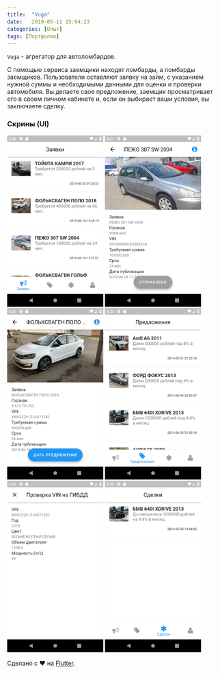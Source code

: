 ```yaml
---
title:  "Vuga"
date:   2019-05-11 15:04:23
categories: [Опыт]
tags: [Портфолио]
---
```


`Vuga` - агрегатор для автоломбардов. 

С помощью сервиса заемщики находят ломбарды, а ломбарды заемщиков. Пользователи оставляют заявку на займ, с указанием нужной суммы и необходимыми данными для оценки и проверки автомобиля. Вы делаете свое предложение, заемщик просматривает его в своем личном кабинете и, если он выбирает ваши условия, вы заключаете сделку. 

### Скрины (UI)

<img src="/images/blog/2019/vuga/orders.png" height="400em" />
<img src="/images/blog/2019/vuga/detail.png" height="400em" />
<img src="/images/blog/2019/vuga/detail2.png" height="400em" />
<img src="/images/blog/2019/vuga/offers.png" height="400em" />
<img src="/images/blog/2019/vuga/vin_check.png" height="400em" />
<img src="/images/blog/2019/vuga/deals.png" height="400em" />


Сделано с ❤️ на <a href="https://flutter.dev">Flutter</a>.
